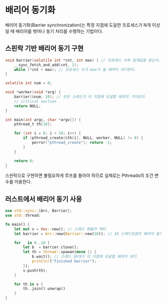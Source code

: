 # 배리어 동기화

배리어 동기화(Barrier synchronization)는 특정 지점에 도달한 프로세스가 N개 이상일 때 배리어를 벗어나 동기 처리를 수행하는 기법이다.

## 스핀락 기반 배리어 동기 구현

```c
void barrier(volatile int *cnt, int max) { // 프로세스 수와 임계값을 받는다.
    __sync_fetch_and_add(cnt, 1);
    while (*cnt < max); // 프로세스 수가 max가 될 때까지 대기한다.
}
```

```c
volatile int num = 0;

void *worker(void *arg) {
    barrier(&num, 10); // 모든 스레드가 이 지점에 도달할 때까지 기다린다.
    // critical section
    return NULL;
}

int main(int argc, char *argv[]) {
    pthread_t th[10];

    for (int i = 0; i < 10; i++) {
        if (pthread_create(&th[i], NULL, worker, NULL) != 0) {
            perror("pthread_create"); return -1;
        }
    }

    return 0;
}
```

스핀락으로 구현하면 불필요하게 루프를 돌아야 하므로 실제로는 Pthreads의 조건 변수를 이용한다.

## 러스트에서 배리어 동기 사용

```rust
use std::sync::{Arc, Barrier};
use std::thread;

fn main() {
    let mut v = Vec::new(); // 스레드 핸들러 벡터
    let barrier = Arc::new(Barrier::new(10)); // 10 스레드만큼의 배리어 동기

    for _ in 0..10 {
        let b  = barrier.clone();
        let th = thread::spawan(move || {
            b.wait(); // 스레드 10개가 이 지점에 도달할 때까지 대기
            println!("finished barrier");
        });
        v.push(th);
    }

    for th in v {
        th..join().unwrap()
    }
}
```
